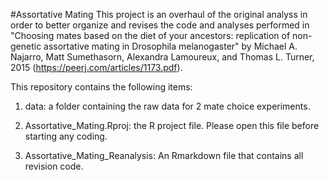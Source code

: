 #Assortative Mating
This project is an overhaul of the original analyss in order to better organize and revises the code and analyses performed in "Choosing mates based on the diet of your ancestors: replication of non-genetic assortative mating in Drosophila melanogaster" by Michael A. Najarro​, Matt Sumethasorn, Alexandra Lamoureux, and Thomas L. Turner, 2015 (https://peerj.com/articles/1173.pdf).

This repository contains the following items:
1. data: a folder containing the raw data for 2 mate choice experiments.

2. Assortative_Mating.Rproj: the R project file. Please open this file before starting any coding.

3. Assortative_Mating_Reanalysis: An Rmarkdown file that contains all revision code.

